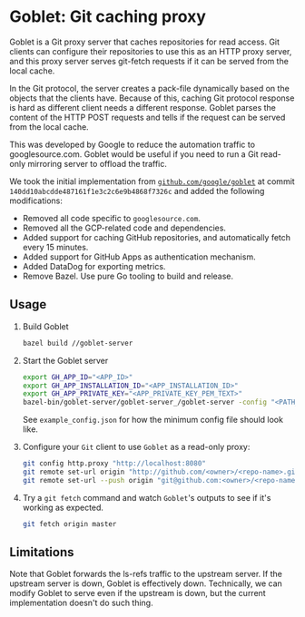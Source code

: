 # Goblet: Git caching proxy

Goblet is a Git proxy server that caches repositories for read access. Git
clients can configure their repositories to use this as an HTTP proxy server,
and this proxy server serves git-fetch requests if it can be served from the
local cache.

In the Git protocol, the server creates a pack-file dynamically based on the
objects that the clients have. Because of this, caching Git protocol response
is hard as different client needs a different response. Goblet parses the
content of the HTTP POST requests and tells if the request can be served from
the local cache.

This was developed by Google to reduce the automation traffic to googlesource.com. 
Goblet would be useful if you need to run a Git read-only mirroring server to offload
the traffic.

We took the initial implementation from 
[`github.com/google/goblet`](https://github.com/google/goblet) at commit 
`140dd10abcdde487161f1e3c2c6e9b4868f7326c` and added the following modifications:
- Removed all code specific to `googlesource.com`.
- Removed all the GCP-related code and dependencies.
- Added support for caching GitHub repositories, and automatically fetch every 15 minutes.
- Added support for GitHub Apps as authentication mechanism.
- Added DataDog for exporting metrics.
- Remove Bazel. Use pure Go tooling to build and release.

## Usage
1. Build Goblet
    ```bash
    bazel build //goblet-server
    ```
2. Start the Goblet server
    ```bash
    export GH_APP_ID="<APP_ID>"
    export GH_APP_INSTALLATION_ID="<APP_INSTALLATION_ID>"
    export GH_APP_PRIVATE_KEY="<APP_PRIVATE_KEY_PEM_TEXT>"
    bazel-bin/goblet-server/goblet-server_/goblet-server -config "<PATH_TO_CONFIG_FILE>"
    ```

    See `example_config.json` for how the minimum config file should look like.

3. Configure your `Git` client to use `Goblet` as a read-only proxy:
    ```bash
    git config http.proxy "http://localhost:8080"
    git remote set-url origin "http://github.com/<owner>/<repo-name>.git"
    git remote set-url --push origin "git@github.com:<owner>/<repo-name>.git"
    ```
4. Try a `git fetch` command and watch `Goblet`'s outputs to see if it's working 
   as expected.
    ```bash
   git fetch origin master
    ```

## Limitations

Note that Goblet forwards the ls-refs traffic to the upstream server. If the
upstream server is down, Goblet is effectively down. Technically, we can modify
Goblet to serve even if the upstream is down, but the current implementation
doesn't do such thing.
